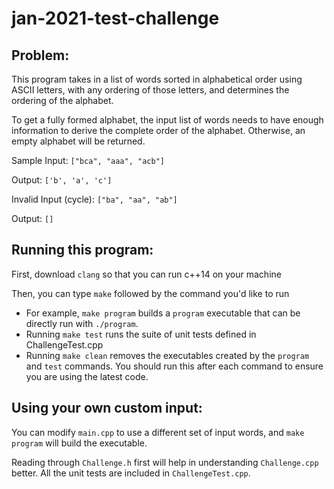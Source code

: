 # jan-2021-test-challenge

## Problem:
This program takes in a list of words sorted in alphabetical order using ASCII letters, with any ordering of those letters, and determines the ordering of the alphabet.

To get a fully formed alphabet, the input list of words needs to have enough information to derive the complete order of the alphabet. Otherwise, an empty alphabet will be returned.

Sample Input:
`["bca", "aaa", "acb"]`

Output:
`['b', 'a', 'c']`

Invalid Input (cycle):
`["ba", "aa", "ab"]`

Output:
`[]`

## Running this program:
First, download `clang` so that you can run c++14 on your machine

Then, you can type `make` followed by the command you'd like to run
* For example, `make program` builds a `program` executable that can be directly run with `./program`.
* Running `make test` runs the suite of unit tests defined in ChallengeTest.cpp
* Running `make clean` removes the executables created by the `program` and `test` commands. You should run this after each command to ensure you are using the latest code.

## Using your own custom input:
You can modify `main.cpp` to use a different set of input words, and `make program` will build the executable.

Reading through `Challenge.h` first will help in understanding `Challenge.cpp` better. All the unit tests are included in `ChallengeTest.cpp`.
